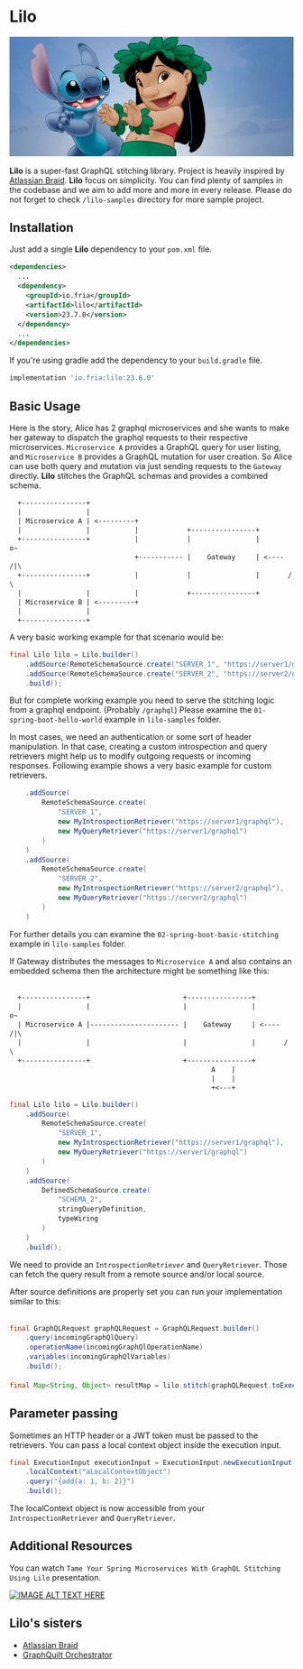 # Lilo

![Lilo and Stitch](resources/lilo-and-stitch.webp)

**Lilo** is a super-fast GraphQL stitching library. Project is heavily inspired by [Atlassian Braid](https://bitbucket.org/atlassian/graphql-braid).
**Lilo** focus on simplicity. You can find plenty of samples in the codebase and we aim to add more and more in every release.
Please do not forget to check `/lilo-samples` directory for more sample project.

## Installation

Just add a single **Lilo** dependency to your `pom.xml` file.

```xml
<dependencies>
  ...
  <dependency>
    <groupId>io.fria</groupId>
    <artifactId>lilo</artifactId>
    <version>23.7.0</version>
  </dependency>
  ...
</dependencies>
```

If you're using gradle add the dependency to your `build.gradle` file.

```groovy
implementation 'io.fria:lilo:23.6.0'
```

## Basic Usage

Here is the story, Alice has 2 graphql microservices and she wants to make her gateway to dispatch
the graphql requests to their respective microservices. `Microservice A` provides a GraphQL query for user listing,
and `Microservice B` provides a GraphQL mutation for user creation. So Alice can use both query and mutation via
just sending requests to the `Gateway` directly. **Lilo** stitches the GraphQL schemas and provides a combined schema.

```
  +----------------+
  |                |
  | Microservice A | <---------+
  |                |           |            +----------------+
  +----------------+           |            |                |        o~
                               +----------- |    Gateway     | <---- /|\
  +----------------+           |            |                |       / \
  |                |           |            +----------------+
  | Microservice B | <---------+
  |                |
  +----------------+

```

A very basic working example for that scenario would be:

```java
final Lilo lilo = Lilo.builder()
    .addSource(RemoteSchemaSource.create("SERVER_1", "https://server1/graphql"))
    .addSource(RemoteSchemaSource.create("SERVER_2", "https://server2/graphql"))
    .build();
```

But for complete working example you need to serve the stitching logic from a graphql endpoint. (Probably `/graphql`)
Please examine the `01-spring-boot-hello-world` example in `lilo-samples` folder.

In most cases, we need an authentication or some sort of header manipulation. In that case, creating a custom
introspection and query retrievers might help us to modify outgoing requests or incoming responses. Following
example shows a very basic example for custom retrievers.

```java
    .addSource(
        RemoteSchemaSource.create(
            "SERVER_1",
            new MyIntrospectionRetriever("https://server1/graphql"),
            new MyQueryRetriever("https://server1/graphql")
        )
    )
    .addSource(
        RemoteSchemaSource.create(
            "SERVER_2",
            new MyIntrospectionRetriever("https://server2/graphql"),
            new MyQueryRetriever("https://server2/graphql")
        )
    )
```

For further details you can examine the `02-spring-boot-basic-stitching` example in `lilo-samples` folder.

If Gateway distributes the messages to `Microservice A` and also contains an embedded schema then the architecture might
be something like this:

```

  +----------------+                       +----------------+
  |                |                       |                |        o~
  | Microservice A |---------------------- |    Gateway     | <---- /|\
  |                |                       |                |       / \
  +----------------+                       +----------------+
                                                  A    |
                                                  |    |
                                                  +<---+
```

```java
final Lilo lilo = Lilo.builder()
    .addSource(
        RemoteSchemaSource.create(
            "SERVER_1",
            new MyIntrospectionRetriever("https://server1/graphql"),
            new MyQueryRetriever("https://server1/graphql")
        )
    )
    .addSource(
        DefinedSchemaSource.create(
            "SCHEMA_2",
            stringQueryDefinition,
            typeWiring
        )
    )
    .build();
```

We need to provide an `IntrospectionRetriever` and `QueryRetriever`. Those can fetch the query result from
a remote source and/or local source.

After source definitions are properly set you can run your implementation similar to this:

```java

final GraphQLRequest graphQLRequest = GraphQLRequest.builder()
    .query(incomingGraphQlQuery)
    .operationName(incomingGraphQlOperationName)
    .variables(incomingGraphQlVariables)
    .build();

final Map<String, Object> resultMap = lilo.stitch(graphQLRequest.toExecutionInput()).toSpecification();
```

## Parameter passing

Sometimes an HTTP header or a JWT token must be passed to the retrievers. You can pass a local context object
inside the execution input.

```java
final ExecutionInput executionInput = ExecutionInput.newExecutionInput()
    .localContext("aLocalContextObject")
    .query("{add(a: 1, b: 2)}")
    .build();
```

The localContext object is now accessible from your `IntrospectionRetriever` and `QueryRetriever`.

## Additional Resources

You can watch `Tame Your Spring Microservices With GraphQL Stitching Using Lilo` presentation.

[![IMAGE ALT TEXT HERE](https://img.youtube.com/vi/5GQpxqORlr0/0.jpg)](https://www.youtube.com/watch?v=5GQpxqORlr0)

## Lilo's sisters

- [Atlassian Braid](https://bitbucket.org/atlassian/graphql-braid)
- [GraphQuilt Orchestrator](https://github.com/graph-quilt/graphql-orchestrator-java)
